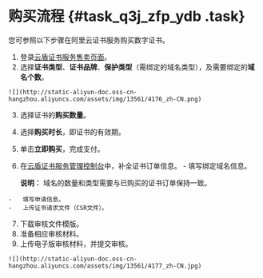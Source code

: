 # 购买流程 {#task_q3j_zfp_ydb .task}

您可参照以下步骤在阿里云证书服务购买数字证书。

1.   登录[云盾证书服务售卖页面](https://common-buy.aliyun.com/?commodityCode=cas#/buy)。 
2.   选择**证书类型**、**证书品牌**、**保护类型**（需绑定的域名类型），及需要绑定的**域名个数**。 

    ![](http://static-aliyun-doc.oss-cn-hangzhou.aliyuncs.com/assets/img/13561/4176_zh-CN.png)

3.   选择证书的**购买数量**。 
4.   选择**购买时长**，即证书的有效期。 
5.   单击**立即购买**，完成支付。 
6.   在[云盾证书服务管理控制台](https://yundun.console.aliyun.com/?p=cas#/)中，补全证书订单信息。 
    -   填写绑定域名信息。

        **说明：** 域名的数量和类型需要与已购买的证书订单保持一致。

    -   填写申请信息。
    -   上传证书请求文件（CSR文件）。
7.   下载审核文件模版。 
8.   准备相应审核材料。 
9.   上传电子版审核材料，并提交审核。 

    ![](http://static-aliyun-doc.oss-cn-hangzhou.aliyuncs.com/assets/img/13561/4177_zh-CN.jpg)


